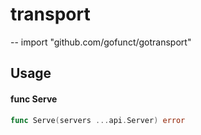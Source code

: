 # transport
--
    import "github.com/gofunct/gotransport"


## Usage

#### func  Serve

```go
func Serve(servers ...api.Server) error
```
